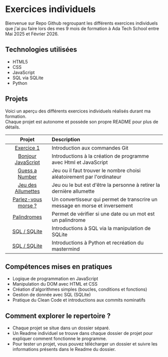 
# Exercices individuels

Bienvenue sur Repo Github regroupant les différents exercices individuels que j'ai pu faire lors des mes 9 mois de formation à Ada Tech School entre Mai 2025 et Février 2026.




## Technologies utilisées
 - HTML5
 - CSS
 - JavaScript
 - SQL via SQLite 
 - Python

## Projets

Voici un aperçu des différents exercices individuels réalisés durant ma formation.  
Chaque projet est autonome et possède son propre README pour plus de détails.  

|   Projet   |   Description   |
|:----------:|:----------------|
| [Exercice 1](./1.Exercice1) | Introduction aux commandes Git |
| [Bonjour JavaScript](./2.bonjour_javascript) | Introductions à la création de programme avec Html et JavaScript |
| [Guess a Number](./3.Guess_a_number) | Jeu ou il faut trouver le nombre choisi aléatoirement par l'ordinateur |
| [Jeu des Allumettes](./4.Jeu_des_allumettes) | Jeu ou le but est d'être la personne à retirer la dernière allumette |
| [Parlez-vous morse ?](./5.Parlez_vous_le_morse) | Un convertisseur qui permet de transcrire un message en morse et inversement |
| [Palindromes](./6.Jouons_avec_les_palindromes) | Permet de vérifier si une date ou un mot est un palindrome |
| [SQL / SQLite](./7.My_Sql) | Introductions à SQL via la manipulation de SQLite |
| [SQL / SQLite](./8.Mastermind) | Introductions à Python et recréation du mastermind |

## Compétences mises en pratiques
- Logique de programmation en JavaScript
- Manipulation du DOM avec HTML et CSS
- Création d'algorithmes simples (boucles, conditions et fonctions)
- Gestion de donnée avec SQL (SQLite)
- Pratique du Clean Code et introductions aux commits nominatifs

## Comment explorer le repertoire ?
- Chaque projet se situe dans un dossier séparé.
- Un Readme individuel se trouve dans chaque dossier de projet pour expliquer comment fonctionne le programme.
- Pour tester un projet, vous pouvez télécharger un dossier et suivre les informations présents dans le Readme du dossier.


